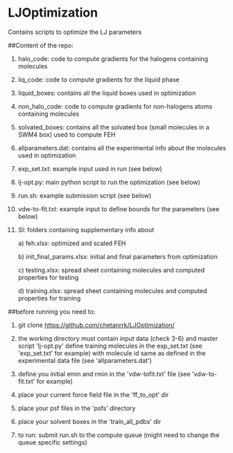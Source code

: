 # LJOptimization

Contains scripts to optimize the LJ parameters

##Content of the repo:

1) halo_code: code to compute gradients for the halogens containing molecules

2) liq_code: code to compute gradients for the liquid phase

3) liquid_boxes: contains all the liquid boxes used in optimization

4) non_halo_code: code to compute gradients for non-halogens atoms containing molecules

5) solvated_boxes: contains all the solvated box (small molecules in a SWM4 box) used to compute FEH

6) allparameters.dat: contains all the experimental info about the molecules used in optimization

7) exp_set.txt: example input used in run (see below)

8) lj-opt.py: main python script to run the optimization (see below)

9) run.sh: example submission script (see below)

10) vdw-to-fit.txt: example input to define bounds for the parameters (see below)

11) SI: folders containing supplementary info about

	a) feh.xlsx: optimized and scaled FEH

	b) init_final_params.xlsx: initial and final parameters from optimization

	c) testing.xlsx: spread sheet containing molecules and computed properties for testing

	d) training.xlsx: spread sheet containing molecules and computed properties for training

##before running you need to:

1) git clone https://github.com/chetanrrk/LJOptimization/

2) the working directory must contain input data (check 3-6) and master script 'lj-opt.py'
define training molecules in the exp_set.txt (see 'exp_set.txt' for example) with molecule id same as defined in the experimental data file (see 'allparameters.dat')

3) define you initial emin and rmin in the 'vdw-tofit.txt' file (see 'vdw-to-fit.txt' for example)

4) place your current force field file in the 'ff_to_opt' dir

5) place your psf files in the 'psfs' directory

6) place your solvent boxes in the 'train_all_pdbs' dir

7) to run: submit run.sh to the compute queue (might need to change the queue specific settings)

